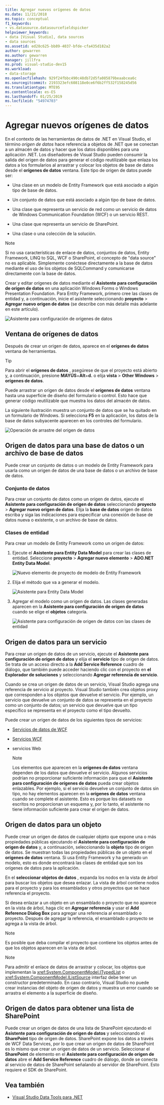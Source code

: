 ```yaml
---
title: Agregar nuevos orígenes de datos
ms.date: 11/21/2018
ms.topic: conceptual
f1_keywords:
- vs.datasource.datasourcefieldspicker
helpviewer_keywords:
- data [Visual Studio], data sources
- data sources
ms.assetid: ed28c625-bb89-4037-bfde-cfa435d182a2
author: gewarren
ms.author: gewarren
manager: jillfra
ms.prod: visual-studio-dev15
ms.workload:
- data-storage
ms.openlocfilehash: 929f24fbbc490c48db72d5fa085879beaabcea6c
ms.sourcegitcommit: 2193323efc608118e0ce6f6b2ff532f158245d56
ms.translationtype: MTE95
ms.contentlocale: es-ES
ms.lasthandoff: 01/25/2019
ms.locfileid: "54974703"
---
```

# <a name="add-new-data-sources"></a>Agregar nuevos orígenes de datos

En el contexto de las herramientas de datos de .NET en Visual Studio, el término *origen de datos* hace referencia a objetos de .NET que se conectan a un almacén de datos y hacer que los datos disponibles para una aplicación .NET. Los diseñadores de Visual Studio pueden consumir la salida del origen de datos para generar el código reutilizable que enlaza los datos a los formularios al arrastrar y colocar los objetos de base de datos desde el **orígenes de datos** ventana. Este tipo de origen de datos puede ser:

- Una clase en un modelo de Entity Framework que está asociado a algún tipo de base de datos.

- Un conjunto de datos que está asociado a algún tipo de base de datos.

- Una clase que representa un servicio de red como un servicio de datos de Windows Communication Foundation (WCF) o un servicio REST.

- Una clase que representa un servicio de SharePoint.

- Una clase o una colección de la solución.

> [!NOTE]
> Si no usa características de enlace de datos, conjuntos de datos, Entity Framework, LINQ to SQL, WCF o SharePoint, el concepto de "data source" no es aplicable. Simplemente conéctese directamente a la base de datos mediante el uso de los objetos de SQLCommand y comunicarse directamente con la base de datos.

Crear y editar orígenes de datos mediante el **Asistente para configuración de origen de datos** en una aplicación Windows Forms o Windows Presentation Foundation. Para Entity Framework, primero cree las clases de entidad y, a continuación, inicie el asistente seleccionando **proyecto** > **Agregar nuevo origen de datos** (se describe con más detalle más adelante en este artículo).

![Asistente para configuración de orígenes de datos](../data-tools/media/data-source-configuration-wizard.png)

## <a name="data-sources-window"></a>Ventana de orígenes de datos

Después de crear un origen de datos, aparece en el **orígenes de datos** ventana de herramientas.

> [!TIP]
> Para abrir el **orígenes de datos** , asegúrese de que el proyecto está abierto y, a continuación, presione **MAYÚS**+**Alt**+**d.** o elija **vista** > **Other Windows** > **orígenes de datos**.

Puede arrastrar un origen de datos desde el **orígenes de datos** ventana hasta una superficie de diseño del formulario o control. Esto hace que generar código reutilizable que muestra los datos del almacén de datos.

La siguiente ilustración muestra un conjunto de datos que se ha quitado en un formulario de Windows. Si selecciona **F5** en la aplicación, los datos de la base de datos subyacente aparecen en los controles del formulario.

![Operación de arrastre del origen de datos](../data-tools/media/raddata-data-source-drag-operation.png)

## <a name="data-source-for-a-database-or-a-database-file"></a>Origen de datos para una base de datos o un archivo de base de datos

Puede crear un conjunto de datos o un modelo de Entity Framework para usarla como un origen de datos de una base de datos o un archivo de base de datos.

### <a name="dataset"></a>Conjunto de datos

Para crear un conjunto de datos como un origen de datos, ejecute el **Asistente para configuración de origen de datos** seleccionando **proyecto** > **Agregar nuevo origen de datos**. Elija la **base de datos** origen de datos escriba y siga las indicaciones para especificar una conexión de base de datos nueva o existente, o un archivo de base de datos.

### <a name="entity-classes"></a>Clases de entidad

Para crear un modelo de Entity Framework como un origen de datos:

1. Ejecute el **Asistente para Entity Data Model** para crear las clases de entidad. Seleccione **proyecto** > **Agregar nuevo elemento** > **ADO.NET Entity Data Model**.

   ![Nuevo elemento de proyecto de modelo de Entity Framework](../data-tools/media/raddata-new-entity-framework-model-project-item.png)

1. Elija el método que va a generar el modelo.

   ![Asistente para Entity Data Model](../data-tools/media/raddata-entity-data-model-wizard.png)

1. Agregar el modelo como un origen de datos. Las clases generadas aparecen en la **Asistente para configuración de origen de datos** cuando se elige el **objetos** categoría.

   ![Asistente para configuración de origen de datos con las clases de entidad](../data-tools/media/raddata-data-source-configuration-wizard-with-entity-classes.png)

## <a name="data-source-for-a-service"></a>Origen de datos para un servicio

Para crear un origen de datos de un servicio, ejecute el **Asistente para configuración de origen de datos** y elija el **servicio** tipo de origen de datos. Se trata de un acceso directo a la **Add Service Reference** cuadro de diálogo, que también puede acceder haciendo clic con el proyecto en **el Explorador de soluciones** y seleccionando **Agregar referencia de servicio**.

Cuando se crea un origen de datos de un servicio, Visual Studio agrega una referencia de servicio al proyecto. Visual Studio también crea objetos proxy que corresponden a los objetos que devuelve el servicio. Por ejemplo, un servicio que devuelve un conjunto de datos se representa en el proyecto como un conjunto de datos; un servicio que devuelve que un tipo específico se representa en el proyecto como el tipo devuelto.

Puede crear un origen de datos de los siguientes tipos de servicios:

- [Servicios de datos de WCF](/dotnet/framework/data/wcf/wcf-data-services-overview)

- [Servicios WCF](../data-tools/windows-communication-foundation-services-and-wcf-data-services-in-visual-studio.md)

- servicios Web

    > [!NOTE]
    > Los elementos que aparecen en la **orígenes de datos** ventana dependen de los datos que devuelve el servicio. Algunos servicios podrían no proporcionar suficiente información para que el **Asistente para configuración de orígenes de datos** pueda crear objetos enlazables. Por ejemplo, si el servicio devuelve un conjunto de datos sin tipo, no hay elementos aparecen en la **orígenes de datos** ventana cuando se complete el asistente. Esto es porque los datasets no escritos no proporcionan un esquema y, por lo tanto, el asistente no tiene información suficiente para crear el origen de datos.

## <a name="data-source-for-an-object"></a>Origen de datos para un objeto

Puede crear un origen de datos de cualquier objeto que expone una o más propiedades públicas ejecutando el **Asistente para configuración de origen de datos** y, a continuación, seleccionando la **objeto** tipo de origen de datos. Se muestran todas las propiedades públicas de un objeto en el **orígenes de datos** ventana. Si usa Entity Framework y ha generado un modelo, esto es donde encontrará las clases de entidad que son los orígenes de datos para la aplicación.

En el **seleccionar objetos de datos** , expanda los nodos en la vista de árbol para buscar los objetos que desea enlazar. La vista de árbol contiene nodos para el proyecto y para los ensamblados y otros proyectos que se hace referencia el proyecto.

Si desea enlazar a un objeto en un ensamblado o proyecto que no aparece en la vista de árbol, haga clic en **Agregar referencia** y usar el **Add Reference Dialog Box** para agregar una referencia al ensamblado o proyecto. Después de agregar la referencia, el ensamblado o proyecto se agrega a la vista de árbol.

> [!NOTE]
> Es posible que deba compilar el proyecto que contiene los objetos antes de que los objetos aparecen en la vista de árbol.

> [!NOTE]
> Para admitir el enlace de datos de arrastrar y colocar, los objetos que implementan la <xref:System.ComponentModel.ITypedList> o <xref:System.ComponentModel.IListSource> interfaz debe tener un constructor predeterminado. En caso contrario, Visual Studio no puede crear instancias del objeto de origen de datos y muestra un error cuando se arrastra el elemento a la superficie de diseño.

## <a name="data-source-for-a-sharepoint-list"></a>Origen de datos para obtener una lista de SharePoint

Puede crear un origen de datos de una lista de SharePoint ejecutando el **Asistente para configuración de origen de datos** y seleccionando el **SharePoint** tipo de origen de datos. SharePoint expone los datos a través de WCF Data Services, por lo que crear un origen de datos de SharePoint es lo mismo que crear un origen de datos de un servicio. Seleccionar el **SharePoint** de elemento en el **Asistente para configuración de origen de datos** abre el **Add Service Reference** cuadro de diálogo, donde se conecta al servicio de datos de SharePoint señalando al servidor de SharePoint. Esto requiere el SDK de SharePoint.

## <a name="see-also"></a>Vea también

- [Visual Studio Data Tools para .NET](../data-tools/visual-studio-data-tools-for-dotnet.md)